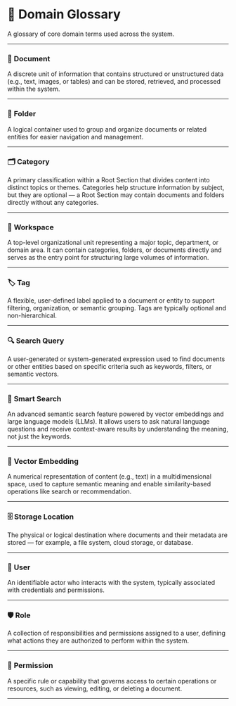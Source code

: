 # 📘 Domain Glossary

A glossary of core domain terms used across the system.

---

### 📄 **Document**

A discrete unit of information that contains structured or unstructured data
(e.g., text, images, or tables) and can be stored, retrieved, and processed
within the system.

---

### 📁 **Folder**

A logical container used to group and organize documents or related entities
for easier navigation and management.

---

### 🗂 **Category**

A primary classification within a Root Section that divides content into
distinct topics or themes. Categories help structure information by subject,
but they are optional — a Root Section may contain documents and folders
directly without any categories.

---

### 📂 **Workspace**

A top-level organizational unit representing a major topic, department,
or domain area. It can contain categories, folders, or documents directly
and serves as the entry point for structuring large volumes of information.

---

### 🏷 **Tag**

A flexible, user-defined label applied to a document or entity to support
filtering,
organization, or semantic grouping. Tags are typically optional and
non-hierarchical.

---

### 🔍 **Search Query**

A user-generated or system-generated expression used to find documents or other
entities based on specific criteria such as keywords, filters, or semantic
vectors.

---

### 🤖 **Smart Search**

An advanced semantic search feature powered by vector embeddings and
large language models (LLMs). It allows users to ask natural language
questions and receive context-aware results by understanding the meaning,
not just the keywords.

---

### 🧠 **Vector Embedding**

A numerical representation of content (e.g., text) in a multidimensional space,
used to capture semantic meaning and enable similarity-based operations like
search or recommendation.

---

### 🗄 **Storage Location**

The physical or logical destination where documents and their metadata are
stored — for example,
a file system, cloud storage, or database.

---

### 👤 **User**

An identifiable actor who interacts with the system, typically associated with
credentials
and permissions.

---

### 🛡 **Role**

A collection of responsibilities and permissions assigned to a user, defining
what actions they are authorized to perform within the system.

---

### 🔐 **Permission**

A specific rule or capability that governs access to certain operations or
resources, such as viewing, editing, or deleting a document.

---
